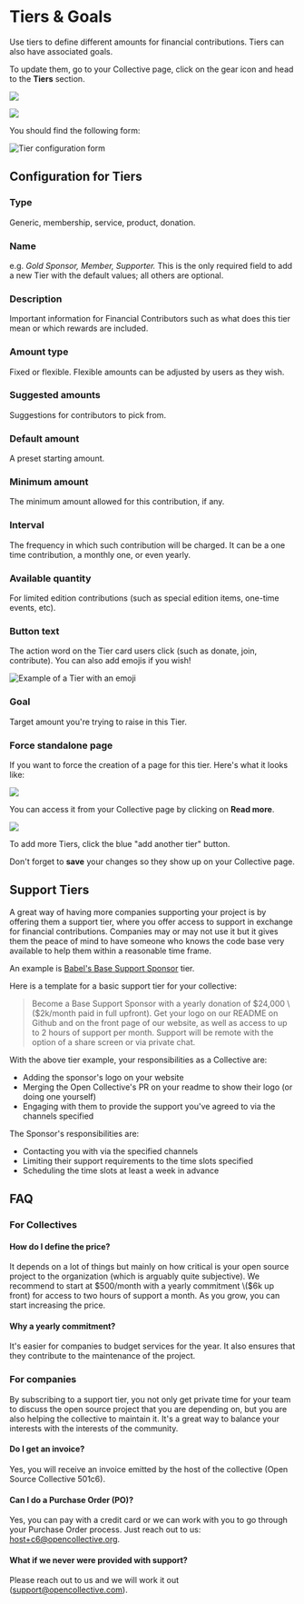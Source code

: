 # Tiers & Goals

Use tiers to define different amounts for financial contributions. Tiers can also have associated goals.

To update them, go to your Collective page, click on the gear icon and head to the **Tiers** section.

![](../.gitbook/assets/collectives_tiers-and-goals_settings-menu.png)

![](../.gitbook/assets/collectives_tiers-and-goals_tiers-left-menu.png)

You should find the following form:

![Tier configuration form](../.gitbook/assets/image%20%283%29.png)

## Configuration for Tiers

### **Type**

Generic, membership, service, product, donation.

### **Name**

e.g. _Gold Sponsor, Member, Supporter._ This is the only required field to add a new Tier with the default values; all others are optional.

### **Description**

Important information for Financial Contributors such as what does this tier mean or which rewards are included.

### **Amount type**

Fixed or flexible. Flexible amounts can be adjusted by users as they wish.

### **Suggested amounts**

Suggestions for contributors to pick from.

### **Default amount**

A preset starting amount.

### **Minimum amount**

The minimum amount allowed for this contribution, if any.

### **Interval**

The frequency in which such contribution will be charged. It can be a one time contribution, a monthly one, or even yearly.

### **Available quantity**

For limited edition contributions \(such as special edition items, one-time events, etc\).

### **Button text**

The action word on the Tier card users click \(such as donate, join, contribute\). You can also add emojis if you wish!

![Example of a Tier with an emoji](../.gitbook/assets/collectives_tiers-and-goals_tiers-emoji-button.png)

### **Goal**

Target amount you're trying to raise in this Tier.

### **Force standalone page**

If you want to force the creation of a page for this tier. Here's what it looks like:

![](../.gitbook/assets/collectives_tiers-and-goals_tiers-standalone-page.png)

You can access it from your Collective page by clicking on **Read more**.

![](../.gitbook/assets/collectives_tiers-and-goals_tiers-read-more.png)

To add more Tiers, click the blue "add another tier" button.

Don't forget to **save** your changes so they show up on your Collective page.

## Support Tiers

A great way of having more companies supporting your project is by offering them a support tier, where you offer access to support in exchange for financial contributions. Companies may or may not use it but it gives them the peace of mind to have someone who knows the code base very available to help them within a reasonable time frame.

An example is [Babel's Base Support Sponsor](https://opencollective.com/babel#contribute) tier.

Here is a template for a basic support tier for your collective:

> Become a Base Support Sponsor with a yearly donation of $24,000 \($2k/month paid in full upfront\). Get your logo on our README on Github and on the front page of our website, as well as access to up to 2 hours of support per month. Support will be remote with the option of a share screen or via private chat.

With the above tier example, your responsibilities as a Collective are:

* Adding the sponsor's logo on your website
* Merging the Open Collective's PR on your readme to show their logo \(or doing one yourself\)
* Engaging with them to provide the support you've agreed to via the channels specified

The Sponsor's responsibilities are:

* Contacting you with via the specified channels 
* Limiting their support requirements to the time slots specified
* Scheduling the time slots at least a week in advance

## FAQ

### For Collectives

#### How do I define the price?

It depends on a lot of things but mainly on how critical is your open source project to the organization \(which is arguably quite subjective\). We recommend to start at $500/month with a yearly commitment \($6k up front\) for access to two hours of support a month. As you grow, you can start increasing the price.

#### Why a yearly commitment?

It's easier for companies to budget services for the year. It also ensures that they contribute to the maintenance of the project.

### For companies

By subscribing to a support tier, you not only get private time for your team to discuss the open source project that you are depending on, but you are also helping the collective to maintain it. It's a great way to balance your interests with the interests of the community.

#### Do I get an invoice?

Yes, you will receive an invoice emitted by the host of the collective \(Open Source Collective 501c6\).

#### Can I do a Purchase Order \(PO\)?

Yes, you can pay with a credit card or we can work with you to go through your Purchase Order process. Just reach out to us: host+c6@opencollective.org.

#### What if we never were provided with support?

Please reach out to us and we will work it out \(support@opencollective.com\).

